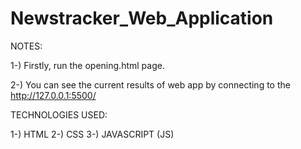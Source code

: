 # Newstracker_Web_Application

NOTES:

1-) Firstly, run the opening.html page.

2-) You can see the current results of web app by connecting to the http://127.0.0.1:5500/


TECHNOLOGIES USED:

1-) HTML
2-) CSS
3-) JAVASCRIPT (JS)
